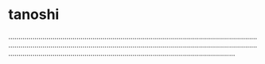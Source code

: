 # tanoshi

.........................................................................................................................................................................................................................................................................................................................................................................